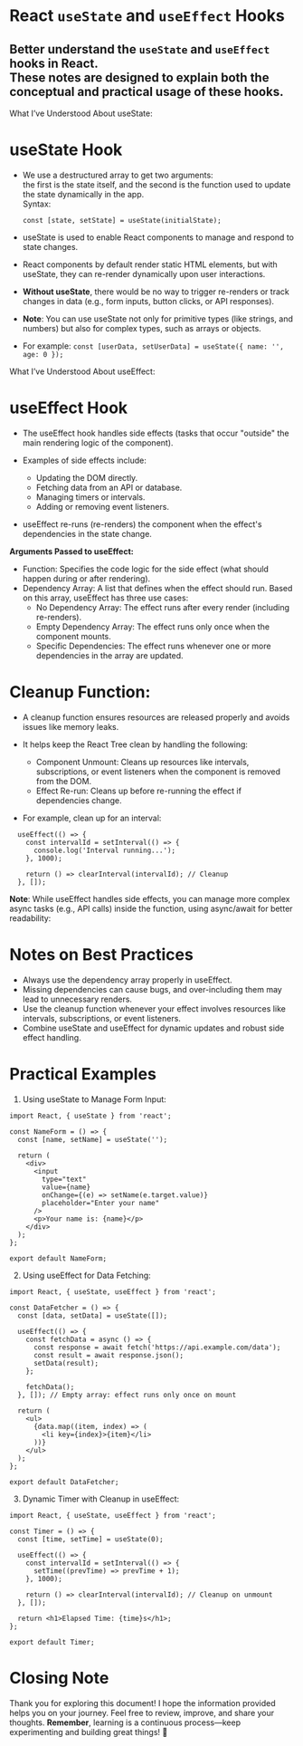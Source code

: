 # React `useState` and `useEffect` Hooks

Better understand the `useState` and `useEffect` hooks in React.  
These notes are designed to explain both the conceptual and practical usage of these hooks.
---

What I’ve Understood About useState:

# useState Hook
- We use a destructured array to get two arguments:  
    the first is the state itself, and the second is the function used to update the state dynamically in the app.  
    Syntax:
  ```
  const [state, setState] = useState(initialState);
  ```

- useState is used to enable React components to manage and respond to state changes.
- React components by default render static HTML elements, but with useState, they can re-render dynamically upon user interactions.
- **Without useState**, there would be no way to trigger re-renders or track changes in data (e.g., form inputs, button clicks, or API responses).
  
- **Note**: You can use useState not only for primitive types (like strings, and numbers) but also for complex types, such as arrays or objects.
- For example:
``` const [userData, setUserData] = useState({ name: '', age: 0 }); ```

What I’ve Understood About useEffect:

# useEffect Hook

- The useEffect hook handles side effects (tasks that occur "outside" the main rendering logic of the component).
- Examples of side effects include:
  - Updating the DOM directly.
  - Fetching data from an API or database.
  - Managing timers or intervals.
  - Adding or removing event listeners.

- useEffect re-runs (re-renders) the component when the effect's dependencies in the state change.

**Arguments Passed to useEffect:**

- Function: Specifies the code logic for the side effect (what should happen during or after rendering).
- Dependency Array: A list that defines when the effect should run. Based on this array, useEffect has three use cases:
  - No Dependency Array: The effect runs after every render (including re-renders).
  - Empty Dependency Array: The effect runs only once when the component mounts.
  - Specific Dependencies: The effect runs whenever one or more dependencies in the array are updated.

# Cleanup Function:
- A cleanup function ensures resources are released properly and avoids issues like memory leaks.
- It helps keep the React Tree clean by handling the following:
  - Component Unmount: Cleans up resources like intervals, subscriptions, or event listeners when the component is removed from the DOM.
  - Effect Re-run: Cleans up before re-running the effect if dependencies change.

- For example, clean up for an interval:

```
  useEffect(() => {
    const intervalId = setInterval(() => {
      console.log('Interval running...');
    }, 1000);
  
    return () => clearInterval(intervalId); // Cleanup
  }, []);
```
**Note**: While useEffect handles side effects, you can manage more complex async tasks (e.g., API calls) inside the function, using async/await for better readability:

# Notes on Best Practices
- Always use the dependency array properly in useEffect.
- Missing dependencies can cause bugs, and over-including them may lead to unnecessary renders.
- Use the cleanup function whenever your effect involves resources like intervals, subscriptions, or event listeners.
- Combine useState and useEffect for dynamic updates and robust side effect handling.


# Practical Examples
1. Using useState to Manage Form Input:
```
import React, { useState } from 'react';

const NameForm = () => {
  const [name, setName] = useState('');

  return (
    <div>
      <input
        type="text"
        value={name}
        onChange={(e) => setName(e.target.value)}
        placeholder="Enter your name"
      />
      <p>Your name is: {name}</p>
    </div>
  );
};

export default NameForm;
```
2. Using useEffect for Data Fetching:
``` 
import React, { useState, useEffect } from 'react';

const DataFetcher = () => {
  const [data, setData] = useState([]);

  useEffect(() => {
    const fetchData = async () => {
      const response = await fetch('https://api.example.com/data');
      const result = await response.json();
      setData(result);
    };

    fetchData();
  }, []); // Empty array: effect runs only once on mount

  return (
    <ul>
      {data.map((item, index) => (
        <li key={index}>{item}</li>
      ))}
    </ul>
  );
};

export default DataFetcher;

```
3. Dynamic Timer with Cleanup in useEffect:
```
import React, { useState, useEffect } from 'react';

const Timer = () => {
  const [time, setTime] = useState(0);

  useEffect(() => {
    const intervalId = setInterval(() => {
      setTime((prevTime) => prevTime + 1);
    }, 1000);

    return () => clearInterval(intervalId); // Cleanup on unmount
  }, []);

  return <h1>Elapsed Time: {time}s</h1>;
};

export default Timer;
```


# Closing Note
Thank you for exploring this document! 
I hope the information provided helps you on your journey. 
Feel free to review, improve, and share your thoughts. 
**Remember**, learning is a continuous process—keep experimenting and building great things! 🚀
